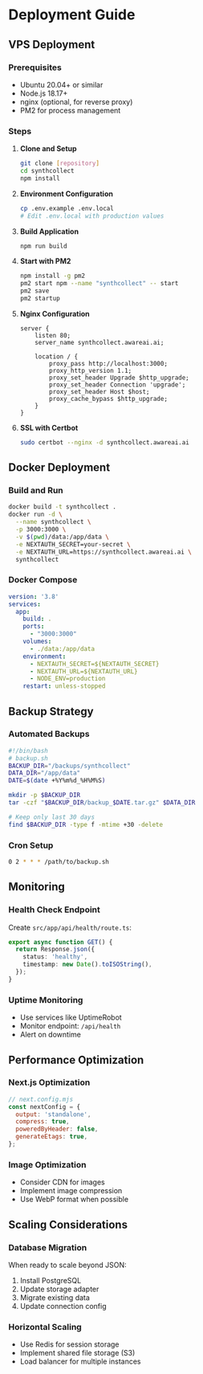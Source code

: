 # Deployment Guide

## VPS Deployment

### Prerequisites
- Ubuntu 20.04+ or similar
- Node.js 18.17+
- nginx (optional, for reverse proxy)
- PM2 for process management

### Steps

1. **Clone and Setup**
   ```bash
   git clone [repository]
   cd synthcollect
   npm install
   ```

2. **Environment Configuration**
   ```bash
   cp .env.example .env.local
   # Edit .env.local with production values
   ```

3. **Build Application**
   ```bash
   npm run build
   ```

4. **Start with PM2**
   ```bash
   npm install -g pm2
   pm2 start npm --name "synthcollect" -- start
   pm2 save
   pm2 startup
   ```

5. **Nginx Configuration**
   ```nginx
   server {
       listen 80;
       server_name synthcollect.awareai.ai;

       location / {
           proxy_pass http://localhost:3000;
           proxy_http_version 1.1;
           proxy_set_header Upgrade $http_upgrade;
           proxy_set_header Connection 'upgrade';
           proxy_set_header Host $host;
           proxy_cache_bypass $http_upgrade;
       }
   }
   ```

6. **SSL with Certbot**
   ```bash
   sudo certbot --nginx -d synthcollect.awareai.ai
   ```

## Docker Deployment

### Build and Run
```bash
docker build -t synthcollect .
docker run -d \
  --name synthcollect \
  -p 3000:3000 \
  -v $(pwd)/data:/app/data \
  -e NEXTAUTH_SECRET=your-secret \
  -e NEXTAUTH_URL=https://synthcollect.awareai.ai \
  synthcollect
```

### Docker Compose
```yaml
version: '3.8'
services:
  app:
    build: .
    ports:
      - "3000:3000"
    volumes:
      - ./data:/app/data
    environment:
      - NEXTAUTH_SECRET=${NEXTAUTH_SECRET}
      - NEXTAUTH_URL=${NEXTAUTH_URL}
      - NODE_ENV=production
    restart: unless-stopped
```

## Backup Strategy

### Automated Backups
```bash
#!/bin/bash
# backup.sh
BACKUP_DIR="/backups/synthcollect"
DATA_DIR="/app/data"
DATE=$(date +%Y%m%d_%H%M%S)

mkdir -p $BACKUP_DIR
tar -czf "$BACKUP_DIR/backup_$DATE.tar.gz" $DATA_DIR

# Keep only last 30 days
find $BACKUP_DIR -type f -mtime +30 -delete
```

### Cron Setup
```bash
0 2 * * * /path/to/backup.sh
```

## Monitoring

### Health Check Endpoint
Create `src/app/api/health/route.ts`:
```typescript
export async function GET() {
  return Response.json({
    status: 'healthy',
    timestamp: new Date().toISOString(),
  });
}
```

### Uptime Monitoring
- Use services like UptimeRobot
- Monitor endpoint: `/api/health`
- Alert on downtime

## Performance Optimization

### Next.js Optimization
```javascript
// next.config.mjs
const nextConfig = {
  output: 'standalone',
  compress: true,
  poweredByHeader: false,
  generateEtags: true,
};
```

### Image Optimization
- Consider CDN for images
- Implement image compression
- Use WebP format when possible

## Scaling Considerations

### Database Migration
When ready to scale beyond JSON:
1. Install PostgreSQL
2. Update storage adapter
3. Migrate existing data
4. Update connection config

### Horizontal Scaling
- Use Redis for session storage
- Implement shared file storage (S3)
- Load balancer for multiple instances